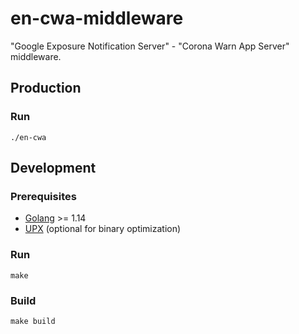 # en-cwa-middleware
"Google Exposure Notification Server" - "Corona Warn App Server" middleware.

## Production
### Run
```console
./en-cwa
```

## Development

### Prerequisites
- [Golang](https://golang.org/dl/) >= 1.14
- [UPX](https://upx.github.io/) (optional for binary optimization)

### Run
```console
make
```

### Build
```console
make build
```
